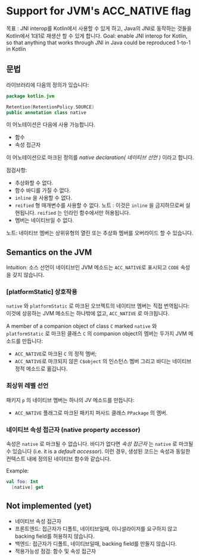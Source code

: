 # Support for JVM's ACC_NATIVE flag

목표 : JNI interop를 Kotlin에서 사용할 수 있게 하고, Java의 JNI로 동작하는 것들을 Kotlin에서 1대1로 재생산 할 수 있게 합니다.
Goal: enable JNI interop for Kotlin, so that anything that works through JNI in Java could be reproduced 1-to-1 in Kotlin

## 문법

라이브러리에 다음의 정의가 있습니다:

``` kotlin
package kotlin.jvm

Retention(RetentionPolicy.SOURCE)
public annotation class native
```

이 어노테이션은 다음에 사용 가능합니다.
 - 함수
 - 속성 접근자

이 어노테이션으로 마크된 정의를 *native declaration( 네이티브 선언 )* 이라고 합니다.

점검사항:
 - 추상화할 수 없다.
 - 함수 바디를 가질 수 없다.
 - `inline` 을 사용할 수 없다.
 - `reified` 형 매개변수를 사용할 수 없다. 
   노트 : 이것은 `inline` 을 금지하므로써 실현됩니다. `reified` 는 인라인 함수에서만 허용됩니다.
 - 멤버는 네이티브일 수 없다.

노트: 네이티브 멤버는 상위유형의 열린 또는 추상화 멤버를 오버라이드 할 수 있습니다.

## Semantics on the JVM

Intuition: 소스 선언이 네이티브인 JVM 메소드는 `ACC_NATIVE`로 표시되고 `CODE` 속성을 갖지 않습니다.

### \[platformStatic\] 상호작용

`native` 와 `platformStatic` 로 마크된 오브젝트의 네이티브 멤버는 직접 번역됩니다: 이것에 상응하는 JVM 메소드는 하나밖에 없고, `ACC_NATIVE` 로 마크됩니다.


A member of a companion object of class `C` marked `native` 와 `platformStatic` 로 마크된 클래스 `C` 의 companion object의 멤버는 두가지 JVM 메소드를 만듭니다:
 - `ACC_NATIVE`로 마크된 `C` 의 정적 멤버;
 - `ACC_NATIVE`로 마크되지 않은 `C$object` 의 인스턴스 멤버 그리고 바디는 네이티브 정적 메소드로 옮깁니다.

### 최상위 레벨 선언

패키지 `p` 의 네이티브 멤버는 하나의 JV 메소드를 만듭니다:
 - `ACC_NATIVE` 플래그로 마크된 패키지 퍼사드 클래스 `PPackage` 의 멤버.

### 네이티브 속성 접근자 (native property accessor)

속성은 `native` 로 마크될 수 없습니다.
바디가 없다면 *속성 접근자* 는 `native` 로 마크될 수 있습니다 (i.e. it is a *default accessor*).
이런 경우, 생성된 코드는 속성과 동일한 컨텍스트 내에 정의된 네이티브 함수와 같습니다.

Example:
``` kotlin
val foo: Int
  [native] get
```

## Not implemented (yet)

- 네이티브 속성 접근자
 - 프론트엔드: 접근자가 디폴트, 네이티브일때, 이니셜라이저를 요구하지 않고 backing field를 허용하지 않습니다.
 - 백엔드: 접근자가 디폴트, 네이티브일때, backing field를 만들지 않습니다.
- 적용가능성 점검: 함수 및 속성 접근자